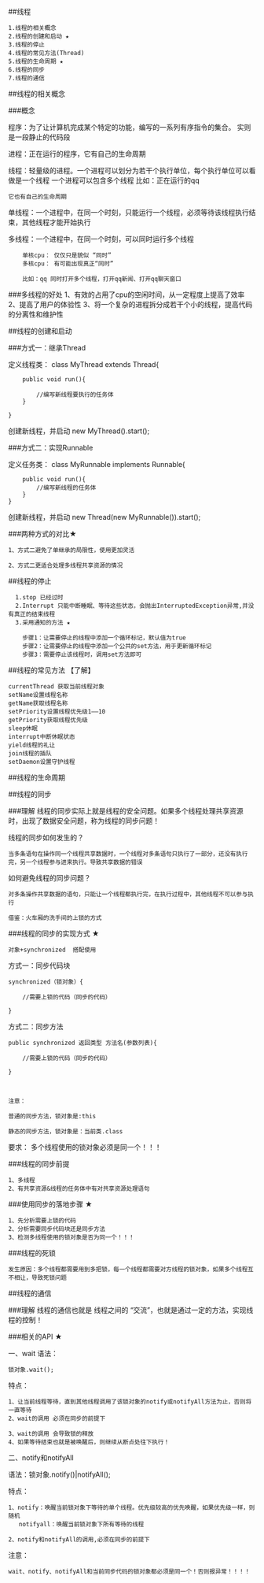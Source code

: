 ##线程

	1.线程的相关概念
	2.线程的创建和启动 ★
	3.线程的停止
	4.线程的常见方法(Thread)
	5.线程的生命周期 ★
	6.线程的同步
	7.线程的通信


##线程的相关概念


###概念

程序：为了让计算机完成某个特定的功能，编写的一系列有序指令的集合。
	实则是一段静止的代码段




进程：正在运行的程序，它有自己的生命周期





线程：轻量级的进程。一个进程可以划分为若干个执行单位，每个执行单位可以看做是一个线程
	一个进程可以包含多个线程
	比如：正在运行的qq

	它也有自己的生命周期






单线程：一个进程中，在同一个时刻，只能运行一个线程，必须等待该线程执行结束，其他线程才能开始执行



多线程：一个进程中，在同一个时刻，可以同时运行多个线程

		单核cpu： 仅仅只是貌似 “同时”
		多核cpu： 有可能出现真正“同时”
		
		比如：qq 同时打开多个线程，打开qq新闻、打开qq聊天窗口
	


###多线程的好处
	1、有效的占用了cpu的空闲时间，从一定程度上提高了效率
	2、提高了用户的体验性
	3、将一个复杂的进程拆分成若干个小的线程，提高代码的分离性和维护性




##线程的创建和启动

###方式一：继承Thread

定义线程类：
	class MyThread extends Thread{
	
		public void run(){
	
			//编写新线程要执行的任务体
		}
	
	}


创建新线程，并启动
	new MyThread().start();


###方式二：实现Runnable

定义任务类：
	class MyRunnable implements Runnable{

		public void run(){
			//编写新线程的任务体
		}
	}
	

创建新线程，并启动
	new Thread(new MyRunnable()).start();
	


###两种方式的对比★

	1、方式二避免了单继承的局限性，使用更加灵活
	
	2、方式二更适合处理多线程共享资源的情况



##线程的停止

	  1.stop 已经过时
	  2.Interrupt 只能中断睡眠、等待这些状态，会抛出InterruptedException异常,并没有真正的结束线程
	  3.采用通知的方法 ★
	  
	  	步骤1：让需要停止的线程中添加一个循环标记，默认值为true
	  	步骤2：让需要停止的线程中添加一个公共的set方法，用于更新循环标记
	 	步骤3：需要停止该线程时，调用set方法即可

##线程的常见方法 【了解】


	currentThread 获取当前线程对象
	setName设置线程名称
	getName获取线程名称
	setPriority设置线程优先级1——10
	getPriority获取线程优先级
	sleep休眠
	interrupt中断休眠状态
	yield线程的礼让
	join线程的插队
	setDaemon设置守护线程
	


##线程的生命周期



##线程的同步

###理解
	线程的同步实际上就是线程的安全问题。如果多个线程处理共享资源时，出现了数据安全问题，称为线程的同步问题！


线程的同步如何发生的？

	当多条语句在操作同一个线程共享数据时，一个线程对多条语句只执行了一部分，还没有执行完，另一个线程参与进来执行。导致共享数据的错误



如何避免线程的同步问题？

	对多条操作共享数据的语句，只能让一个线程都执行完，在执行过程中，其他线程不可以参与执行

	借鉴：火车厢的洗手间的上锁的方式



###线程的同步的实现方式 ★

	对象+synchronized  搭配使用

方式一：同步代码块

	synchronized（锁对象）{

		//需要上锁的代码（同步的代码）

	}



方式二：同步方法


	public synchronized 返回类型 方法名(参数列表){

		//需要上锁的代码（同步的代码）

	}



	注意：

	普通的同步方法，锁对象是:this

	静态的同步方法，锁对象是：当前类.class
	
	

要求：
	多个线程使用的锁对象必须是同一个！！！




###线程的同步前提

	1、多线程
	2、有共享资源&线程的任务体中有对共享资源处理语句


###使用同步的落地步骤 ★

	1、先分析需要上锁的代码
	2、分析需要同步代码块还是同步方法
	3、检测多线程使用的锁对象是否为同一个！！！


###线程的死锁

	发生原因：多个线程都需要用到多把锁，每一个线程都需要对方线程的锁对象，如果多个线程互不相让，导致死锁问题

	


##线程的通信


###理解
线程的通信也就是  线程之间的 “交流”，也就是通过一定的方法，实现线程的控制！


###相关的API ★

一、wait
语法：

	锁对象.wait();

特点：

	1、让当前线程等待，直到其他线程调用了该锁对象的notify或notifyAll方法为止，否则将一直等待
	2、wait的调用 必须在同步的前提下

	3、wait的调用 会导致锁的释放
	4、如果等待结束也就是被唤醒后，则继续从断点处往下执行！


二、notify和notifyAll

语法：锁对象.notify()|notifyAll();

特点：

	1、notify：唤醒当前锁对象下等待的单个线程。优先级较高的优先唤醒，如果优先级一样，则随机
	   notifyall：唤醒当前锁对象下所有等待的线程

	2、notify和notifyAll的调用,必须在同步的前提下

注意：

	wait、notify、notifyAll和当前同步代码的锁对象都必须是同一个！否则报异常！！！！
	  




















